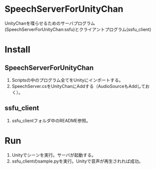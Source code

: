 # SpeechServerForUnityChan
UnityChanを喋らせるためのサーバプログラム(SpeechServerForUnityChan:ssfu)とクライアントプログラム(ssfu_client)

# Install
## SpeechServerForUnityChan
1. Scriptsの中のプログラム全てをUnityにインポートする。
1. SpeechServer.csをUnityChanにAddする（AudioSourceもAddしておく）。

## ssfu_client
1. ssfu_clientフォルダ中のREADME参照。

# Run
1. Unityでシーンを実行。サーバが起動する。
1. ssfu_clientのsample.pyを実行。Unityで音声が再生されれば成功。


